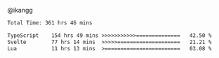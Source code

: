 @ikangg
<!--START_SECTION:waka-->

```txt
Total Time: 361 hrs 46 mins

TypeScript    154 hrs 49 mins >>>>>>>>>>>==============   42.50 %
Svelte        77 hrs 14 mins  >>>>>====================   21.21 %
Lua           11 hrs 13 mins  >========================   03.08 %
```

<!--END_SECTION:waka-->
